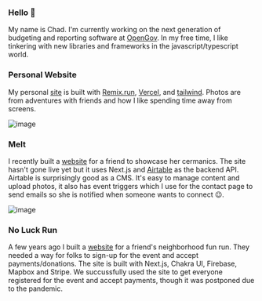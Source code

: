 ### Hello 👋

My name is Chad. I'm currently working on the next generation of budgeting and reporting software at [OpenGov](https://opengov.com/). In my free time, I like tinkering with new libraries and frameworks in the javascript/typescript world. 

### Personal Website 
My personal [site](https://rad-sigma.vercel.app/) is built with [Remix.run](https://remix.run/), [Vercel](https://www.vercel.com), and [tailwind](https://tailwindcss.com/). Photos are from adventures with friends and how I like spending time away from screens.

![image](https://user-images.githubusercontent.com/3190894/149206062-bbb63b41-d624-40f7-98ea-54d6f065551c.png)


### Melt
I recently built a [website](https://github.com/bigmoves/melt) for a friend to showcase her cermanics. The site hasn't gone live yet but it uses Next.js and [Airtable](https://www.airtable.com/) as the backend API. Airtable is surprisingly good as a CMS. It's easy to manage content and upload photos, it also has event triggers which I use for the contact page to send emails so she is notified when someone wants to connect 😉.

![image](https://user-images.githubusercontent.com/3190894/148863911-e7fd554b-db70-4ca7-8f40-eafa43eb0216.png)

### No Luck Run
A few years ago I built a [website](https://github.com/bigmoves/noluckrun) for a friend's neighborhood fun run. They needed a way for folks to sign-up for the event and accept payments/donations. The site is built with Next.js, Chakra UI, Firebase, Mapbox and Stripe. We succussfully used the site to get everyone registered for the event and accept payments, though it was postponed due to the pandemic.

<!--
**bigmoves/bigmoves** is a ✨ _special_ ✨ repository because its `README.md` (this file) appears on your GitHub profile.

Here are some ideas to get you started:

- 🔭 I’m currently working on ...
- 🌱 I’m currently learning ...
- 👯 I’m looking to collaborate on ...
- 🤔 I’m looking for help with ...
- 💬 Ask me about ...
- 📫 How to reach me: ...
- 😄 Pronouns: ...
- ⚡ Fun fact: ...
-->
